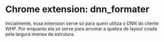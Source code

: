 Chrome extension: dnn_formater
============

Inicialmente, essa extension serve só para quem utiliza o DNN do cliente WHP. Por enquanto ela só serve para arrumar a quebra de layout criada pela largura imensa da estrutura.